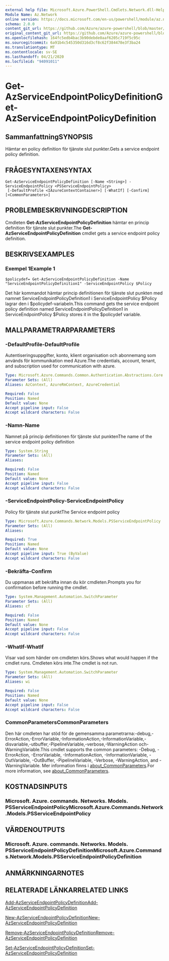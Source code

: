 ```yaml
---
external help file: Microsoft.Azure.PowerShell.Cmdlets.Network.dll-Help.xml
Module Name: Az.Network
online version: https://docs.microsoft.com/en-us/powershell/module/az.network/get-azserviceendpointpolicydefinition
schema: 2.0.0
content_git_url: https://github.com/Azure/azure-powershell/blob/master/src/Network/Network/help/Get-AzServiceEndpointPolicyDefinition.md
original_content_git_url: https://github.com/Azure/azure-powershell/blob/master/src/Network/Network/help/Get-AzServiceEndpointPolicyDefinition.md
ms.openlocfilehash: 164fc5edb4bac3b90debde0aaf6205c719f5c95c
ms.sourcegitcommit: 6a91b4c545350d316d3cf8c62f384478e3f3ba24
ms.translationtype: MT
ms.contentlocale: sv-SE
ms.lasthandoff: 04/21/2020
ms.locfileid: "94091011"
---
```

# <span data-ttu-id="ac3c4-101">Get-AzServiceEndpointPolicyDefinition</span><span class="sxs-lookup"><span data-stu-id="ac3c4-101">Get-AzServiceEndpointPolicyDefinition</span></span>

## <span data-ttu-id="ac3c4-102">Sammanfattning</span><span class="sxs-lookup"><span data-stu-id="ac3c4-102">SYNOPSIS</span></span>
<span data-ttu-id="ac3c4-103">Hämtar en policy definition för tjänste slut punkter.</span><span class="sxs-lookup"><span data-stu-id="ac3c4-103">Gets a service endpoint policy definition.</span></span>

## <span data-ttu-id="ac3c4-104">FRÅGESYNTAXEN</span><span class="sxs-lookup"><span data-stu-id="ac3c4-104">SYNTAX</span></span>

```
Get-AzServiceEndpointPolicyDefinition [-Name <String>] -ServiceEndpointPolicy <PSServiceEndpointPolicy>
 [-DefaultProfile <IAzureContextContainer>] [-WhatIf] [-Confirm] [<CommonParameters>]
```

## <span data-ttu-id="ac3c4-105">PROBLEMBESKRIVNING</span><span class="sxs-lookup"><span data-stu-id="ac3c4-105">DESCRIPTION</span></span>
<span data-ttu-id="ac3c4-106">Cmdleten **Get-AzServiceEndpointPolicyDefinition** hämtar en princip definition för tjänste slut punkter.</span><span class="sxs-lookup"><span data-stu-id="ac3c4-106">The **Get-AzServiceEndpointPolicyDefinition** cmdlet gets a service endpoint policy definition.</span></span>

## <span data-ttu-id="ac3c4-107">BESKRIVS</span><span class="sxs-lookup"><span data-stu-id="ac3c4-107">EXAMPLES</span></span>

### <span data-ttu-id="ac3c4-108">Exempel 1</span><span class="sxs-lookup"><span data-stu-id="ac3c4-108">Example 1</span></span>
```
$policydef= Get-AzServiceEndpointPolicyDefinition -Name "ServiceEndpointPolicyDefinition1" -ServiceEndpointPolicy $Policy
```

<span data-ttu-id="ac3c4-109">Det här kommandot hämtar princip definitionen för tjänste slut punkten med namnet ServiceEndpointPolicyDefinition1 i ServiceEndpointPolicy $Policy lagrar den i $policydef-variabeln.</span><span class="sxs-lookup"><span data-stu-id="ac3c4-109">This command gets the service endpoint policy definition named ServiceEndpointPolicyDefinition1 in ServiceEndpointPolicy $Policy stores it in the $policydef variable.</span></span>

## <span data-ttu-id="ac3c4-110">MALLPARAMETRAR</span><span class="sxs-lookup"><span data-stu-id="ac3c4-110">PARAMETERS</span></span>

### <span data-ttu-id="ac3c4-111">-DefaultProfile</span><span class="sxs-lookup"><span data-stu-id="ac3c4-111">-DefaultProfile</span></span>
<span data-ttu-id="ac3c4-112">Autentiseringsuppgifter, konto, klient organisation och abonnemang som används för kommunikation med Azure.</span><span class="sxs-lookup"><span data-stu-id="ac3c4-112">The credentials, account, tenant, and subscription used for communication with azure.</span></span>

```yaml
Type: Microsoft.Azure.Commands.Common.Authentication.Abstractions.Core.IAzureContextContainer
Parameter Sets: (All)
Aliases: AzContext, AzureRmContext, AzureCredential

Required: False
Position: Named
Default value: None
Accept pipeline input: False
Accept wildcard characters: False
```

### <span data-ttu-id="ac3c4-113">-Namn</span><span class="sxs-lookup"><span data-stu-id="ac3c4-113">-Name</span></span>
<span data-ttu-id="ac3c4-114">Namnet på princip definitionen för tjänste slut punkten</span><span class="sxs-lookup"><span data-stu-id="ac3c4-114">The name of the service endpoint policy definition</span></span>

```yaml
Type: System.String
Parameter Sets: (All)
Aliases:

Required: False
Position: Named
Default value: None
Accept pipeline input: False
Accept wildcard characters: False
```

### <span data-ttu-id="ac3c4-115">-ServiceEndpointPolicy</span><span class="sxs-lookup"><span data-stu-id="ac3c4-115">-ServiceEndpointPolicy</span></span>
<span data-ttu-id="ac3c4-116">Policy för tjänste slut punkt</span><span class="sxs-lookup"><span data-stu-id="ac3c4-116">The Service endpoint policy</span></span>

```yaml
Type: Microsoft.Azure.Commands.Network.Models.PSServiceEndpointPolicy
Parameter Sets: (All)
Aliases:

Required: True
Position: Named
Default value: None
Accept pipeline input: True (ByValue)
Accept wildcard characters: False
```

### <span data-ttu-id="ac3c4-117">-Bekräfta</span><span class="sxs-lookup"><span data-stu-id="ac3c4-117">-Confirm</span></span>
<span data-ttu-id="ac3c4-118">Du uppmanas att bekräfta innan du kör cmdleten.</span><span class="sxs-lookup"><span data-stu-id="ac3c4-118">Prompts you for confirmation before running the cmdlet.</span></span>

```yaml
Type: System.Management.Automation.SwitchParameter
Parameter Sets: (All)
Aliases: cf

Required: False
Position: Named
Default value: None
Accept pipeline input: False
Accept wildcard characters: False
```

### <span data-ttu-id="ac3c4-119">-WhatIf</span><span class="sxs-lookup"><span data-stu-id="ac3c4-119">-WhatIf</span></span>
<span data-ttu-id="ac3c4-120">Visar vad som händer om cmdleten körs.</span><span class="sxs-lookup"><span data-stu-id="ac3c4-120">Shows what would happen if the cmdlet runs.</span></span> <span data-ttu-id="ac3c4-121">Cmdleten körs inte.</span><span class="sxs-lookup"><span data-stu-id="ac3c4-121">The cmdlet is not run.</span></span>

```yaml
Type: System.Management.Automation.SwitchParameter
Parameter Sets: (All)
Aliases: wi

Required: False
Position: Named
Default value: None
Accept pipeline input: False
Accept wildcard characters: False
```

### <span data-ttu-id="ac3c4-122">CommonParameters</span><span class="sxs-lookup"><span data-stu-id="ac3c4-122">CommonParameters</span></span>
<span data-ttu-id="ac3c4-123">Den här cmdleten har stöd för de gemensamma parametrarna:-debug,-ErrorAction,-ErrorVariable,-InformationAction,-InformationVariable,-disvariable,-utbuffer,-PipelineVariable,-verbose,-WarningAction och-WarningVariable.</span><span class="sxs-lookup"><span data-stu-id="ac3c4-123">This cmdlet supports the common parameters: -Debug, -ErrorAction, -ErrorVariable, -InformationAction, -InformationVariable, -OutVariable, -OutBuffer, -PipelineVariable, -Verbose, -WarningAction, and -WarningVariable.</span></span> <span data-ttu-id="ac3c4-124">Mer information finns i [about_CommonParameters](http://go.microsoft.com/fwlink/?LinkID=113216).</span><span class="sxs-lookup"><span data-stu-id="ac3c4-124">For more information, see [about_CommonParameters](http://go.microsoft.com/fwlink/?LinkID=113216).</span></span>

## <span data-ttu-id="ac3c4-125">KOSTNADS</span><span class="sxs-lookup"><span data-stu-id="ac3c4-125">INPUTS</span></span>

### <span data-ttu-id="ac3c4-126">Microsoft. Azure. commands. Networks. Models. PSServiceEndpointPolicy</span><span class="sxs-lookup"><span data-stu-id="ac3c4-126">Microsoft.Azure.Commands.Network.Models.PSServiceEndpointPolicy</span></span>

## <span data-ttu-id="ac3c4-127">VÄRDEN</span><span class="sxs-lookup"><span data-stu-id="ac3c4-127">OUTPUTS</span></span>

### <span data-ttu-id="ac3c4-128">Microsoft. Azure. commands. Networks. Models. PSServiceEndpointPolicyDefinition</span><span class="sxs-lookup"><span data-stu-id="ac3c4-128">Microsoft.Azure.Commands.Network.Models.PSServiceEndpointPolicyDefinition</span></span>

## <span data-ttu-id="ac3c4-129">ANMÄRKNINGAR</span><span class="sxs-lookup"><span data-stu-id="ac3c4-129">NOTES</span></span>

## <span data-ttu-id="ac3c4-130">RELATERADE LÄNKAR</span><span class="sxs-lookup"><span data-stu-id="ac3c4-130">RELATED LINKS</span></span>

[<span data-ttu-id="ac3c4-131">Add-AzServiceEndpointPolicyDefinition</span><span class="sxs-lookup"><span data-stu-id="ac3c4-131">Add-AzServiceEndpointPolicyDefinition</span></span>](./Add-AzServiceEndpointPolicyDefinition.md)

[<span data-ttu-id="ac3c4-132">New-AzServiceEndpointPolicyDefinition</span><span class="sxs-lookup"><span data-stu-id="ac3c4-132">New-AzServiceEndpointPolicyDefinition</span></span>](./New-AzServiceEndpointPolicyDefinition.md)

[<span data-ttu-id="ac3c4-133">Remove-AzServiceEndpointPolicyDefinition</span><span class="sxs-lookup"><span data-stu-id="ac3c4-133">Remove-AzServiceEndpointPolicyDefinition</span></span>](./Remove-AzServiceEndpointPolicyDefinition.md)

[<span data-ttu-id="ac3c4-134">Set-AzServiceEndpointPolicyDefinition</span><span class="sxs-lookup"><span data-stu-id="ac3c4-134">Set-AzServiceEndpointPolicyDefinition</span></span>](./Set-AzServiceEndpointPolicyDefinition.md)
